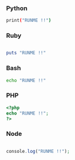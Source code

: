 ### Python

```sh { interpreter=/usr/bin/python3 }
print("RUNME !!")
```

### Ruby

```ruby { interpreter=/usr/bin/ruby }

puts "RUNME !!"

```

### Bash

```sh { interpreter=/usr/bin/bash }
echo "RUNME !!"
```

### PHP

```php { interpreter=/usr/bin/php }
<?php
echo "RUNME !!";
?>
```

### Node

```php { interpreter=/usr/bin/node }

console.log("RUNME !!");

```
